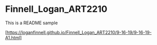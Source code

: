 # Finnell_Logan_ART2210

This is a README sample

[https://loganfinnell.github.io/Finnell_Logan_ART2210/9-16-19/9-16-19-A1.html]